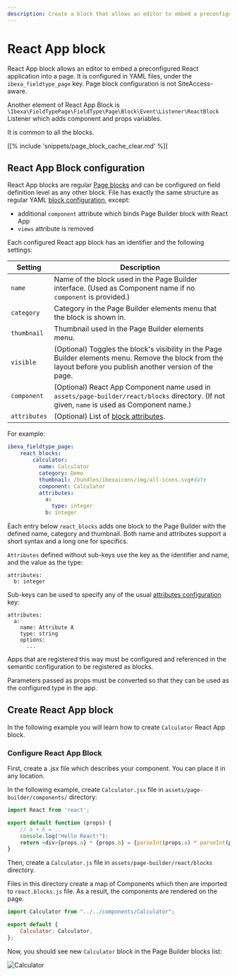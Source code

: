 ```yaml
---
description: Create a block that allows an editor to embed a preconfigured React component into a page.
---
```


# React App block

React App block allows an editor to embed a preconfigured React application into a page.
It is configured in YAML files, under the `ibexa_fieldtype_page` key.
Page block configuration is not SiteAccess-aware.

Another element of React App Block is `\Ibexa\FieldTypePage\FieldType\Page\Block\Event\Listener\ReactBlock` Listener 
which adds component and props variables.

It is common to all the blocks.

[[% include 'snippets/page_block_cache_clear.md' %]]

## React App Block configuration

React App blocks are regular [Page blocks](page_blocks.md) and can be configured on field definition level as any other block.
File has exactly the same structure as regular YAML [block configuration](create_custom_page_block.md#configure-block), except:

- additional `component` attribute which binds Page Builder block with React App
- `views` attribute is removed

Each configured React app block has an identifier and the following settings:

| Setting      | Description                                                                                                                                                  |
|--------------|--------------------------------------------------------------------------------------------------------------------------------------------------------------|
| `name`       | Name of the block used in the Page Builder interface. (Used as Component name if no `component` is provided.)                                                |
| `category`   | Category in the Page Builder elements menu that the block is shown in.                                                                                       |
| `thumbnail`  | Thumbnail used in the Page Builder elements menu.                                                                                                            |
| `visible`    | (Optional) Toggles the block's visibility in the Page Builder elements menu. Remove the block from the layout before you publish another version of the page.|
| `component`  | (Optional) React App Component name used in `assets/page-builder/react/blocks` directory. (If not given, `name` is used as Component name.)             |
| `attributes` | (Optional) List of [block attributes](page_block_attributes.md).                                                                                             |

For example:

``` yaml
ibexa_fieldtype_page:
    react_blocks:
        calculator:
          name: Calculator
          category: Demo
          thumbnail: /bundles/ibexaicons/img/all-icons.svg#date
          component: Calculator
          attributes:
            a:
              type: integer
            b: integer 
```

Each entry below `react_blocks` adds one block to the Page Builder with the defined name, category and thumbnail.
Both name and attributes support a short syntax and a long one for specifics.

`Attributes` defined without sub-keys use the key as the identifier and name, and the value as the type:

```
attributes:
  b: integer
```

Sub-keys can be used to specify any of the usual [attributes configuration](page_block_attributes.md) key:

```
attributes:
  a:
    name: Attribute A
    type: string
    options:
      ...
```

Apps that are registered this way must be configured and referenced in the 
semantic configuration to be registered as blocks.

Parameters passed as props must be converted so that they can be used as the configured type in the app.

## Create React App block

In the following example you will learn how to create `Calculator` React App block.

### Configure React App Block

First, create a .jsx file which describes your component.
You can place it in any location.

In the following example, create `Calculator.jsx` file in `assets/page-builder/components/` directory:

``` js
import React from 'react';

export default function (props) {
    // a + b = ...
    console.log("Hello React!");
    return <div>{props.a} * {props.b} = {parseInt(props.a) * parseInt(props.b)}!</div>;
}
```

Then, create a `Calculator.js` file in `assets/page-builder/react/blocks` directory.

Files in this directory create a map of Components which then are imported to `react.blocks.js` file.
As a result, the components are rendered on the page. 

``` js
import Calculator from "../../components/Calculator";

export default {
    Calculator: Calculator,
};
```

Now, you should see new `Calculator` block in the Page Builder blocks list:

![Calculator](calculator.png "Calculator - React App Block")